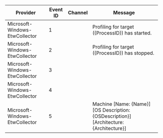 Provider                        |  Event ID  |  Channel  |  Message
--------------------------------|------------|-----------|-----------------------------------------------------------------------------------------
Microsoft-Windows-EtwCollector  |  1         |           |  Profiling for target ({ProcessID}) has started.
Microsoft-Windows-EtwCollector  |  2         |           |  Profiling for target ({ProcessID}) has stopped.
Microsoft-Windows-EtwCollector  |  3         |           |
Microsoft-Windows-EtwCollector  |  4         |           |
Microsoft-Windows-EtwCollector  |  5         |           |  Machine [Name: {Name}] [OS Description: {OSDescription}] [Architecture: {Architecture}]